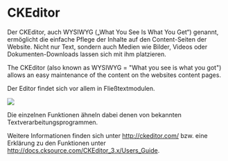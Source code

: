 # CKEditor

Der CKEditor, auch WYSIWYG („What You See Is What You Get“) genannt, ermöglicht die einfache Pflege der Inhalte auf den Content-Seiten der Website. Nicht nur Text, sondern auch Medien wie Bilder, Videos oder Dokumenten-Downloads lassen sich mit ihm platzieren.

The CKEditor (also known as WYSIWYG = "What you see is what you got") allows an easy maintenance of the content on the websites content pages.

Der Editor findet sich vor allem in Fließtextmodulen.

![](bild27.png)

Die einzelnen Funktionen ähneln dabei denen von bekannten Textverarbeitungsprogrammen.

Weitere Informationen finden sich unter http://ckeditor.com/ bzw. eine Erklärung zu den Funktionen unter http://docs.cksource.com/CKEditor_3.x/Users_Guide. 